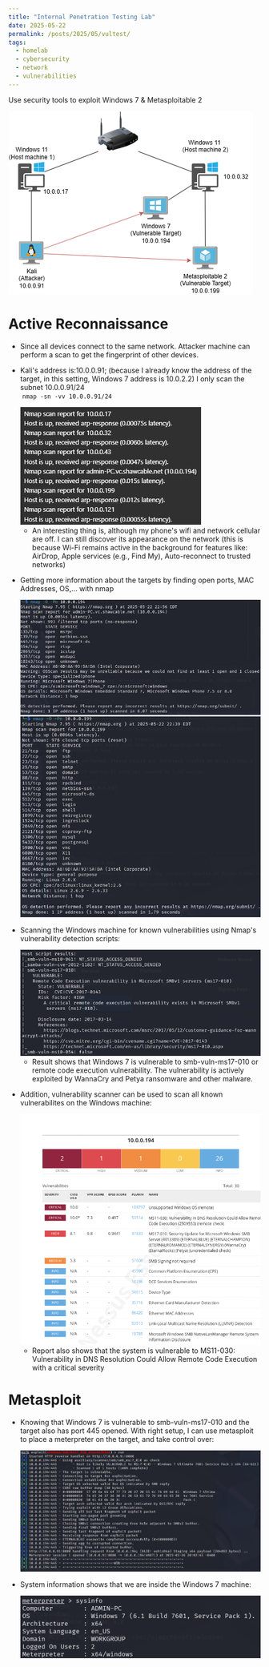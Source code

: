 ```yaml
---
title: "Internal Penetration Testing Lab"
date: 2025-05-22
permalink: /posts/2025/05/vultest/
tags:
  - homelab
  - cybersecurity
  - network
  - vulnerabilities
---
```


Use security tools to exploit Windows 7 & Metasploitable 2

<img src='/images/netsett.png'>

# Active Reconnaissance

- Since all devices connect to the same network. Attacker machine can perform a scan to get the fingerprint of other devices.

- Kali's address is:10.0.0.91; (because I already know the address of the target, in this setting, Windows 7 address is 10.0.2.2) I only scan the subnet 10.0.0.91/24 <br>
  &nbsp;`nmap -sn -vv 10.0.0.91/24`

    <img src='/images/nmapresult1.png'>

  - An interesting thing is, although my phone's wifi and network cellular are off. I can still discover its appearance on the network (this is because Wi-Fi remains active in the background for features like: AirDrop, Apple services (e.g., Find My), Auto-reconnect to trusted networks)

- Getting more information about the targets by finding open ports, MAC Addresses, OS,... with nmap

    <img src='/images/scan1.png'>

    <img src='/images/scan2.png'>

- Scanning the Windows machine for known vulnerabilities using Nmap's vulnerability detection scripts:

    <img src='/images/nmapscript1.png'>

  - Result shows that Windows 7 is vulnerable to smb-vuln-ms17-010 or remote code execution vulnerability.
    The vulnerability is actively exploited by WannaCry and Petya ransomware and other malware.

- Addition, vulnerability scanner can be used to scan all known vulnerabilites on the Windows machine:

    <img src='/images/nessusreport.png'>

  - Report also shows that the system is vulnerable to MS11-030: Vulnerability in DNS Resolution Could Allow Remote Code Execution with a critical severity

# Metasploit

- Knowing that Windows 7 is vulnerable to smb-vuln-ms17-010 and the target also has port 445 opened. With right setup, I can use metasploit to place a meterpreter on the target, and take control over:

    <img src='/images/eternalblue.png'>

- System information shows that we are inside the Windows 7 machine:

    <img src='/images/win7.png'>
